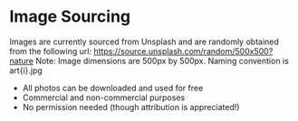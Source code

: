 # Image Sourcing
Images are currently sourced from Unsplash and are randomly obtained from the following url:
https://source.unsplash.com/random/500x500?nature
Note: Image dimensions are 500px by 500px. Naming convention is art{i}.jpg

- All photos can be downloaded and used for free
- Commercial and non-commercial purposes
- No permission needed (though attribution is appreciated!)